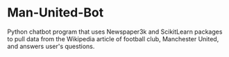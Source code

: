 # Man-United-Bot
Python chatbot program that uses Newspaper3k and ScikitLearn packages to pull data from the Wikipedia article of football club, Manchester United, and answers user's questions.
